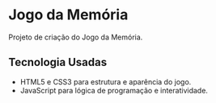 # Jogo da Memória
Projeto de criação do Jogo da Memória.
## Tecnologia Usadas
* HTML5 e CSS3 para estrutura e aparência do jogo.
* JavaScript para lógica de programação e interatividade.
